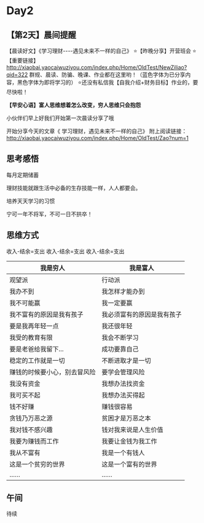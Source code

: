 # Day2

## 【第2天】晨间提醒

【晨读好文】《学习理财----遇见未来不一样的自己》
⭐【昨晚分享】开营班会
⭐【重要链接】
http://xiaobai.yaocaiwuziyou.com/index.php/Home/OldTest/NewZiliao?qid=322
群规、晨读、防骗、晚课、作业都在这里哟！（蓝色字体为已分享内容，黑色字体为即将学习的）
⭐还没有私信我【自我介绍+财务目标】作业的，要尽快啦！



**【早安心语】富人思维想着怎么改变，穷人思维只会抱怨**

小伙伴们早上好我们开始第一次晨读分享了哦

开始分享今天的文章《 学习理财，遇见未来不一样的自己》
附上阅读链接：http://xiaobai.yaocaiwuziyou.com/index.php/Home/OldTest/Zao?num=1

## 思考感悟

每月定期储蓄

理财技能就跟生活中必备的生存技能一样，人人都要会。

培养天天学习的习惯

宁可一年不将军，不可一日不拱卒！



## 思维方式

收入-结余=支出
收入-结余=支出
收入-结余=支出

| 我是穷人                     | 我是富人                   |
| ---------------------------- | -------------------------- |
| 观望派                       | 行动派                     |
| 我办不到                     | 我怎样才能办到             |
| 我不可能赢                   | 我一定要赢                 |
| 我不富有的原因是我有孩子     | 我必须富有的原因是我有孩子 |
| 要是我再年轻一点             | 我还很年轻                 |
| 我受的教育有限               | 我会不断学习               |
| 要是老爸给我留下...          | 成功要靠自己               |
| 稳定的工作就是一切           | 不断进取才是一切           |
| 赚钱的时候要小心，别去冒风险 | 要学会管理风险             |
| 我没有资金                   | 我想办法找资金             |
| 我可买不起                   | 我想办法买得起             |
| 钱不好赚                     | 赚钱很容易                 |
| 贪钱乃万恶之源               | 贫困才是万恶之本           |
| 我对钱不感兴趣               | 钱对我来说是人生价值       |
| 我要为赚钱而工作             | 我要让金钱为我工作         |
| 我从不富有                   | 我是一个有钱人             |
| 这是一个贫穷的世界           | 这是一个富有的世界         |
| ……                           | ……                         |



## 午间
待续
